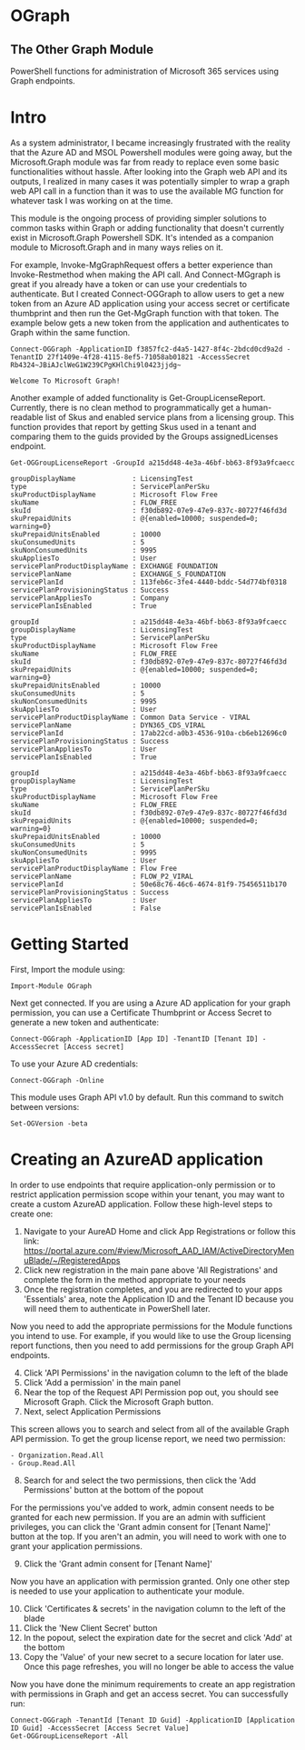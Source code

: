 # OGraph
## The Other Graph Module
PowerShell functions for administration of Microsoft 365 services using Graph endpoints.

# Intro
As a system administrator, I became increasingly frustrated with the reality that the Azure AD and MSOL Powershell modules were going away, but the Microsoft.Graph module was far from ready to replace even some basic functionalities without hassle. After looking into the Graph web API and its outputs, I realized in many cases it was potentially simpler to wrap a graph web API call in a function than it was to use the available MG function for whatever task I was working on at the time.

This module is the ongoing process of providing simpler solutions to common tasks within Graph or adding functionality that doesn't currently exist in Microsoft.Graph Powershell SDK. It's intended as a companion module to Microsoft.Graph and in many ways relies on it.

For example, Invoke-MgGraphRequest offers a better experience than Invoke-Restmethod when making the API call. And Connect-MGgraph is great if you already have a token or can use your credentials to authenticate. But I created Connect-OGGraph to allow users to get a new token from an Azure AD application using your access secret or certificate thumbprint and then run the Get-MgGraph function with that token. The example below gets a new token from the application and authenticates to Graph within the same function.

```
Connect-OGGraph -ApplicationID f3857fc2-d4a5-1427-8f4c-2bdcd0cd9a2d -TenantID 27f1409e-4f28-4115-8ef5-71058ab01821 -AccessSecret Rb4324~JBiAJclWeG1W239CPgKHlChi9l0423jjdg~

Welcome To Microsoft Graph!
```

Another example of added functionality is Get-GroupLicenseReport. Currently, there is no clean method to programmatically get a human-readable list of Skus and enabled service plans from a licensing group. This function provides that report by getting Skus used in a tenant and comparing them to the guids provided by the Groups assignedLicenses endpoint.

```
Get-OGGroupLicenseReport -GroupId a215dd48-4e3a-46bf-bb63-8f93a9fcaecc

groupDisplayName              : LicensingTest
type                          : ServicePlanPerSku
skuProductDisplayName         : Microsoft Flow Free
skuName                       : FLOW_FREE
skuId                         : f30db892-07e9-47e9-837c-80727f46fd3d
skuPrepaidUnits               : @{enabled=10000; suspended=0; warning=0}
skuPrepaidUnitsEnabled        : 10000
skuConsumedUnits              : 5
skuNonConsumedUnits           : 9995
skuAppliesTo                  : User
servicePlanProductDisplayName : EXCHANGE FOUNDATION
servicePlanName               : EXCHANGE_S_FOUNDATION
servicePlanId                 : 113feb6c-3fe4-4440-bddc-54d774bf0318
servicePlanProvisioningStatus : Success
servicePlanAppliesTo          : Company
servicePlanIsEnabled          : True

groupId                       : a215dd48-4e3a-46bf-bb63-8f93a9fcaecc
groupDisplayName              : LicensingTest
type                          : ServicePlanPerSku
skuProductDisplayName         : Microsoft Flow Free
skuName                       : FLOW_FREE
skuId                         : f30db892-07e9-47e9-837c-80727f46fd3d
skuPrepaidUnits               : @{enabled=10000; suspended=0; warning=0}
skuPrepaidUnitsEnabled        : 10000
skuConsumedUnits              : 5
skuNonConsumedUnits           : 9995
skuAppliesTo                  : User
servicePlanProductDisplayName : Common Data Service - VIRAL
servicePlanName               : DYN365_CDS_VIRAL
servicePlanId                 : 17ab22cd-a0b3-4536-910a-cb6eb12696c0
servicePlanProvisioningStatus : Success
servicePlanAppliesTo          : User
servicePlanIsEnabled          : True

groupId                       : a215dd48-4e3a-46bf-bb63-8f93a9fcaecc
groupDisplayName              : LicensingTest
type                          : ServicePlanPerSku
skuProductDisplayName         : Microsoft Flow Free
skuName                       : FLOW_FREE
skuId                         : f30db892-07e9-47e9-837c-80727f46fd3d
skuPrepaidUnits               : @{enabled=10000; suspended=0; warning=0}
skuPrepaidUnitsEnabled        : 10000
skuConsumedUnits              : 5
skuNonConsumedUnits           : 9995
skuAppliesTo                  : User
servicePlanProductDisplayName : Flow Free
servicePlanName               : FLOW_P2_VIRAL
servicePlanId                 : 50e68c76-46c6-4674-81f9-75456511b170
servicePlanProvisioningStatus : Success
servicePlanAppliesTo          : User
servicePlanIsEnabled          : False
```

# Getting Started

First, Import the module using:

```
Import-Module OGraph
```

Next get connected. If you are using a Azure AD application for your graph permission, you can use a Certificate Thumbprint or Access Secret to generate a new token and authenticate:

```
Connect-OGGraph -ApplicationID [App ID] -TenantID [Tenant ID] -AccessSecret [Access secret]
```

To use your Azure AD credentials:

```
Connect-OGGraph -Online
```

This module uses Graph API v1.0 by default. Run this command to switch between versions:

```
Set-OGVersion -beta
```

# Creating an AzureAD application

In order to use endpoints that require application-only permission or to restrict application permission scope within your tenant, you may want to create a custom AzureAD application. Follow these high-level steps to create one:
1. Navigate to your AureAD Home and click App Registrations or follow this link:
   https://portal.azure.com/#view/Microsoft_AAD_IAM/ActiveDirectoryMenuBlade/~/RegisteredApps
2. Click new registration in the main pane above 'All Registrations' and complete the form in the method appropriate to your needs
3. Once the registration completes, and you are redirected to your apps 'Essentials' area, note the Application ID and the Tenant ID because you will need them to authenticate in PowerShell later.

Now you need to add the appropriate permissions for the Module functions you intend to use. For example, if you would like to use the Group licensing report functions, then you need to add permissions for the group Graph API endpoints.

4. Click 'API Permissions' in the navigation column to the left of the blade
5. Click 'Add a permission' in the main panel
6. Near the top of the Request API Permission pop out, you should see Microsoft Graph. Click the Microsoft Graph button.
7. Next, select Application Permissions

This screen allows you to search and select from all of the available Graph API permission. To get the group license report, we need two permission:

    - Organization.Read.All
    - Group.Read.All

8. Search for and select the two permissions, then click the 'Add Permissions' button at the bottom of the popout

For the permissions you've added to work, admin consent needs to be granted for each new permission. If you are an admin with sufficient privileges, you can click the 'Grant admin consent for [Tenant Name]' button at the top. If you aren't an admin, you will need to work with one to grant your application permissions.

9. Click the 'Grant admin consent for [Tenant Name]'

Now you have an application with permission granted. Only one other step is needed to use your application to authenticate your module.

10. Click 'Certificates & secrets' in the navigation column to the left of the blade
11. Click the 'New Client Secret' button
12. In the popout, select the expiration date for the secret and click 'Add' at the bottom
13. Copy the 'Value' of your new secret to a secure location for later use. Once this page refreshes, you will no longer be able to access the value

Now you have done the minimum requirements to create an app registration with permissions in Graph and get an access secret. You can successfully run:

```
Connect-OGGraph -TenantId [Tenant ID Guid] -ApplicationID [Application ID Guid] -AccessSecret [Access Secret Value]
Get-OGGroupLicenseReport -All
```